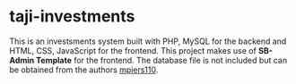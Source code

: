 # taji-investments
This is an investsments system built with PHP, MySQL for the backend and HTML, CSS, JavaScript for the frontend. This project makes use of **SB-Admin Template** for the frontend.
The database file is not included but can be obtained from the authors <a href="https://github.com/mpiers110">mpiers110</a>.

